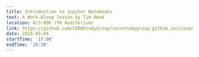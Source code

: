 ```yaml
---
title: Introduction to Jupyter Notebooks
text: A Work-Along lesson by Tim Head
location: 4/3-006 (TH Auditorium)
link: https://github.com/CERNStudyGroup/cernstudygroup.github.io/issues/21
date: 2016-03-04
startTime: '17:00'
endTime: '18:30'
---
```

